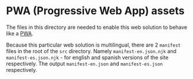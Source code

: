 # PWA (Progressive Web App) assets

The files in this directory are needed to enable this web solution to behave like a [PWA](https://developer.mozilla.org/en-US/docs/Web/Progressive_web_apps).

Because this particular web solution is multilingual, there are 2 `manifest` files in the root of the `src` directory. Namely `manifest-en.json.njk` and `manifest-es.json.njk` - for english and spanish versions of the site respectively. The output `manifest-en.json` and `manifest-es.json` respectively.
